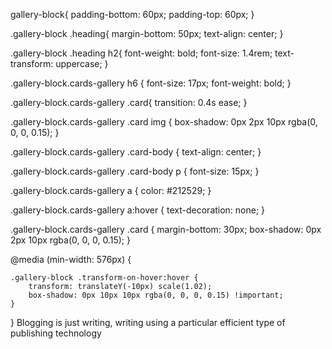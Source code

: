 gallery-block{
	padding-bottom: 60px;
	padding-top: 60px;
}

.gallery-block .heading{
    margin-bottom: 50px;
    text-align: center;
}

.gallery-block .heading h2{
    font-weight: bold;
    font-size: 1.4rem;
    text-transform: uppercase;
}

.gallery-block.cards-gallery h6 {
  font-size: 17px;
  font-weight: bold; 
}

.gallery-block.cards-gallery .card{
  transition: 0.4s ease; 
}

.gallery-block.cards-gallery .card img {
  box-shadow: 0px 2px 10px rgba(0, 0, 0, 0.15); 
}

.gallery-block.cards-gallery .card-body {
  text-align: center; 
}

.gallery-block.cards-gallery .card-body p {
  font-size: 15px; 
}

.gallery-block.cards-gallery a {
  color: #212529; 
}

.gallery-block.cards-gallery a:hover {
  text-decoration: none; 
}

.gallery-block.cards-gallery .card {
  margin-bottom: 30px; 
  box-shadow: 0px 2px 10px rgba(0, 0, 0, 0.15);
}

@media (min-width: 576px) {

	.gallery-block .transform-on-hover:hover {
	    transform: translateY(-10px) scale(1.02);
	    box-shadow: 0px 10px 10px rgba(0, 0, 0, 0.15) !important; 
	}
}
Blogging is just writing, writing using a particular efficient type of publishing technology 
